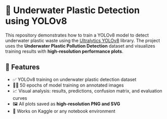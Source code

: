 # 🌊 Underwater Plastic Detection using YOLOv8

This repository demonstrates how to train a YOLOv8 model to detect underwater plastic waste using the [Ultralytics YOLOv8](https://github.com/ultralytics/ultralytics) library. The project uses the **Underwater Plastic Pollution Detection** dataset and visualizes training results with **high-resolution performance plots**.

## 🚀 Features

- ✅ YOLOv8 training on underwater plastic detection dataset
- 🏋️‍♂️ 50 epochs of model training on annotated images
- 📈 Visual analysis: results, predictions, confusion matrix, and evaluation curves
- 🖼️ All plots saved as **high-resolution PNG and SVG**
- 🧰 Works on Kaggle or any notebook environment

